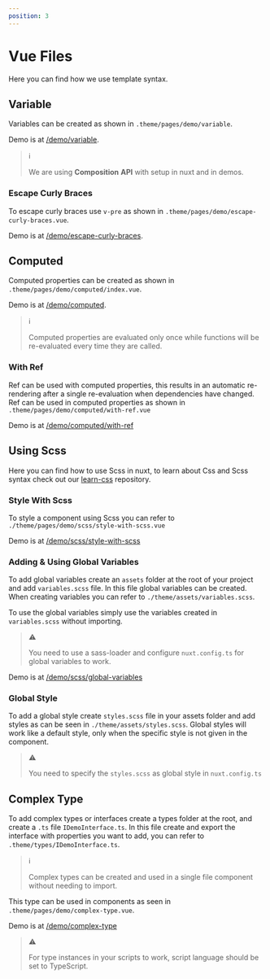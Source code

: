 ```yaml
---
position: 3
---
```


# Vue Files

Here you can find how we use template syntax.

## Variable

Variables can be created as shown in `.theme/pages/demo/variable`.

Demo is at [/demo/variable](/demo/variable).

> :information_source:
>
> We are using __Composition__ __API__ with setup in nuxt and in demos.

### Escape Curly Braces

To escape curly braces use `v-pre` as shown in
`.theme/pages/demo/escape-curly-braces.vue`.

Demo is at [/demo/escape-curly-braces](/demo/escape-curly-braces).

## Computed

Computed properties can be created as shown in
`.theme/pages/demo/computed/index.vue`.

Demo is at [/demo/computed](/demo/computed).

> :information_source:
>
> Computed properties are evaluated only once while functions will be
> re-evaluated every time they are called.

### With Ref

Ref can be used with computed properties, this results in an automatic
re-rendering after a single re-evaluation when dependencies have changed. Ref
can be used in computed properties as shown in
`.theme/pages/demo/computed/with-ref.vue`

Demo is at [/demo/computed/with-ref](/demo/computed/with-ref)

## Using Scss

Here you can find how to use Scss in nuxt, to learn about Css and Scss syntax
check out our [learn-css](https://github.com/mouseless/learn-css) repository.

### Style With Scss

To style a component using Scss you can refer to
`./theme/pages/demo/scss/style-with-scss.vue`

Demo is at [/demo/scss/style-with-scss](/demo/scss/style-with-scss)

### Adding & Using Global Variables

To add global variables create an `assets` folder at the root of your project
and add `variables.scss` file. In this file global variables can be created.
When creating variables you can refer to `./theme/assets/variables.scss`.

To use the global variables simply use the variables created in
`variables.scss` without importing.

> :warning:
>
> You need to use a sass-loader and configure `nuxt.config.ts` for global
> variables to work.

Demo is at [/demo/scss/global-variables](/demo/scss/global-variables)

### Global Style

To add a global style create `styles.scss` file in your assets folder and add
styles as can be seen in `./theme/assets/styles.scss`. Global styles will work
like a default style, only when the specific style is not given in the
component.

> :warning:
>
> You need to specify the `styles.scss` as global style in `nuxt.config.ts`

## Complex Type

To add complex types or interfaces create a types folder at the root, and
create a `.ts` file `IDemoInterface.ts`. In this file create and export the
interface with properties you want to add, you can refer to
`.theme/types/IDemoInterface.ts`. 

> :information_source:
>
> Complex types can be created and used in a single file component without
> needing to import.

This type can be used in components as seen in
`.theme/pages/demo/complex-type.vue`.

Demo is at [/demo/complex-type](/demo/complex-type)

> :warning: 
>
> For type instances in your scripts to work, script language should be set
> to TypeScript.